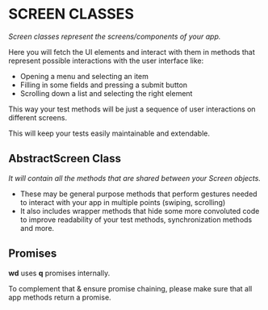 # SCREEN CLASSES

*Screen classes represent the screens/components of your app.*

Here you will fetch the UI elements and interact with them in methods that represent possible interactions with the user interface like:
- Opening a menu and selecting an item
- Filling in some fields and pressing a submit button
- Scrolling down a list and selecting the right element

This way your test methods will be just a sequence of user interactions on different screens.

This will keep your tests easily maintainable and extendable.


## AbstractScreen Class

*It will contain all the methods that are shared between your Screen objects.*

- These may be general purpose methods that perform gestures needed to interact with your app in multiple points (swiping, scrolling)
- It also includes wrapper methods that hide some more convoluted code to improve readability of your test methods, synchronization methods and more.

## Promises

__wd__ uses __q__ promises internally.

To complement that & ensure promise chaining, please make sure that all app methods return a promise.
